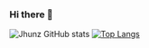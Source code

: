 ### Hi there 👋

![Jhunz GitHub stats](https://github-readme-stats.vercel.app/api?username=Jhun260Sloth&theme=github_dark&show_icons=true)
[![Top Langs](https://github-readme-stats.vercel.app/api/top-langs/?username=Jhun260Sloth&layout=midnight-purple )](https://github.com/Jhun260Sloth)
